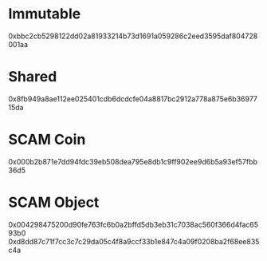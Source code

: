 # Immutable
0xbbc2cb5298122dd02a81933214b73d1691a059286c2eed3595daf804728001aa

# Shared
0x8fb949a8ae112ee025401cdb6dcdcfe04a8817bc2912a778a875e6b3697715da

# SCAM Coin
0x000b2b871e7dd94fdc39eb508dea795e8db1c9ff902ee9d6b5a93ef57fbb36d5

# SCAM Object
0x004298475200d90fe763fc6b0a2bffd5db3eb31c7038ac560f366d4fac6593b0
0xd8dd87c71f7cc3c7c29da05c4f8a9ccf33b1e847c4a09f0208ba2f68ee835c4a
